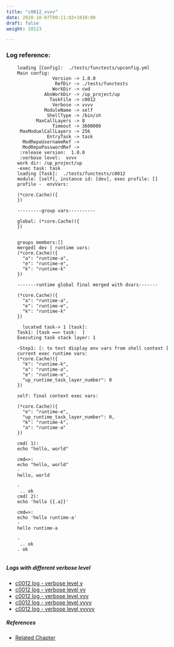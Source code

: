 ```yaml
---
title: "c0012_vvvv"
date: 2020-10-07T00:11:03+1010:00
draft: false
weight: 10123

---
```


### Log reference: <no value>

```
    loading [Config]:  ./tests/functests/upconfig.yml
    Main config:
                 Version -> 1.0.0
                  RefDir -> ./tests/functests
                 WorkDir -> cwd
              AbsWorkDir -> /up_project/up
                TaskFile -> c0012
                 Verbose -> vvvv
              ModuleName -> self
               ShellType -> /bin/sh
           MaxCallLayers -> 8
                 Timeout -> 3600000
     MaxModuelCallLayers -> 256
               EntryTask -> task
      ModRepoUsernameRef -> 
      ModRepoPasswordRef -> 
     :release version:  1.0.0
     :verbose level:  vvvv
    work dir: /up_project/up
    -exec task: task
    loading [Task]:  ./tests/functests/c0012
    module: [self], instance id: [dev], exec profile: []
    profile -  envVars:
    
    (*core.Cache)({
    })
    
    ---------group vars----------
    
    global: (*core.Cache)({
    })
    
    
    groups members:[]
    merged[ dev ] runtime vars:
    (*core.Cache)({
      "a": "runtime-a",
      "e": "runtime-e",
      "k": "runtime-k"
    })
    
    -------runtime global final merged with dvars-------
    
    (*core.Cache)({
      "a": "runtime-a",
      "e": "runtime-e",
      "k": "runtime-k"
    })
    
      located task-> 1 [task]: 
    Task1: [task ==> task:  ]
    Executing task stack layer: 1
    
    -Step1: [: to test display env vars from shell context ]
    current exec runtime vars:
    (*core.Cache)({
      "k": "runtime-k",
      "a": "runtime-a",
      "e": "runtime-e",
      "up_runtime_task_layer_number": 0
    })
    
    self: final context exec vars:
    
    (*core.Cache)({
      "e": "runtime-e",
      "up_runtime_task_layer_number": 0,
      "k": "runtime-k",
      "a": "runtime-a"
    })
    
    cmd( 1):
    echo "hello, world"
    
    cmd=>:
    echo "hello, world"
    -
    hello, world
    
    -
     .. ok
    cmd( 2):
    echo 'hello {{.a}}'
    
    cmd=>:
    echo 'hello runtime-a'
    -
    hello runtime-a
    
    -
     .. ok
    . ok
    
```

##### Logs with different verbose level
* [c0012 log - verbose level v](../../logs/c0012_v)
* [c0012 log - verbose level vv](../../logs/c0012_vv)
* [c0012 log - verbose level vvv](../../logs/c0012_vvv)
* [c0012 log - verbose level vvvv](../../logs/c0012_vvvv)
* [c0012 log - verbose level vvvvv](../../logs/c0012_vvvvv)

##### References
* [Related Chapter](../../vars/c0012)
